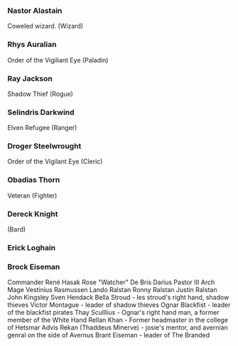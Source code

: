 
### Nastor Alastain
Coweled wizard. (Wizard)

### Rhys Auralian
Order of the Vigiliant Eye (Paladin)

### Ray Jackson
Shadow Thief (Rogue)

### Selindris Darkwind
Elven Refugee (Ranger)

### Droger Steelwrought
Order of the Vigilant Eye (Cleric)

### Obadias Thorn
Veteran (Fighter)

### Dereck Knight
(Bard)

### Erick Loghain

### Brock Eiseman

Commander René Hasak
Rose "Watcher" De Bris
Darius Pastor III
Arch Mage Vestinius Rasmussen
Lando Ralstan
Ronny Ralstan
Justin Ralstan
John Kingsley
Sven Hendack
Bella Stroud - les stroud's right hand, shadow thieves
Victor Montague - leader of shadow thieves
Ognar Blackfist - leader of the blackfist pirates
Thay Sculllius - Ognar's right hand man, a former member of the White Hand
Rellan Khan - Former headmaster in the college of Hetsmar
Advis Rekan (Thaddeus Minerve) - josie's mentor, and avernian genral on the side of Avernus
Brant Eiseman - leader of The Branded